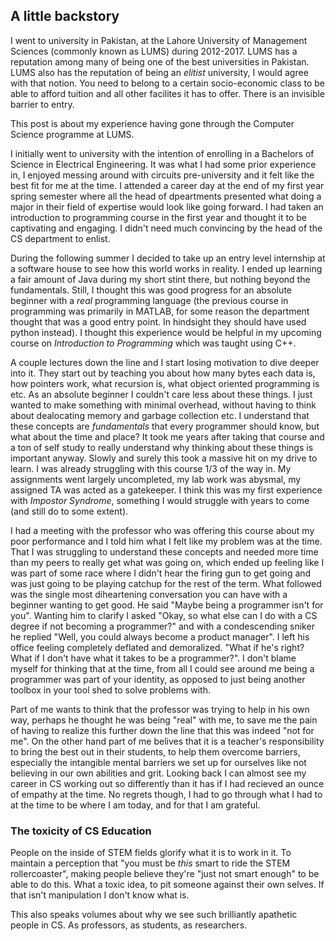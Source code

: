 <!-- Title: The CS education I never had -->

## A little backstory

I went to university in Pakistan, at the Lahore University of Management Sciences (commonly known as LUMS) during 2012-2017. LUMS has a reputation among many of being one of the best universities in Pakistan. LUMS also has the reputation of being an _elitist_ university, I would agree with that notion. You need to belong to a certain socio-economic class to be able to afford tuition and all other facilites it has to offer. There is an invisible barrier to entry.

This post is about my experience having gone through the Computer Science programme at LUMS.

I initially went to university with the intention of enrolling in a Bachelors of Science in Electrical Engineering. It was what I had some prior experience in, I enjoyed messing around with circuits pre-university and it felt like the best fit for me at the time. I attended a career day at the end of my first year spring semester where all the head of dpeartments presented what doing a major in their field of expertise would look like going forward. I had taken an introduction to programming course in the first year and thought it to be captivating and engaging. I didn't need much convincing by the head of the CS department to enlist.

During the following summer I decided to take up an entry level internship at a software house to see how this world works in reality. I ended up learning a fair amount of Java during my short stint there, but nothing beyond the fundamentals. Still, I thought this was good progress for an absolute beginner with a _real_ programming language (the previous course in programming was primarily in MATLAB, for some reason the department thought that was a good entry point. In hindsight they should have used python instead). I thought this experience would be helpful in my upcoming course on _Introduction to Programming_ which was taught using C++.

A couple lectures down the line and I start losing motivation to dive deeper into it. They start out by teaching you about how many bytes each data is, how pointers work, what recursion is, what object oriented programming is etc. As an absolute beginner I couldn't care less about these things. I just wanted to make something with minimal overhead, without having to think about dealocating memory and garbage collection etc. I understand that these concepts are _fundamentals_ that every programmer should know, but what about the time and place? It took me years after taking that course and a ton of self study to really understand why thinking about these things is important anyway. Slowly and surely this took a massive hit on my drive to learn. I was already struggling with this course 1/3 of the way in. My assignments went largely uncompleted, my lab work was abysmal, my assigned TA was acted as a gatekeeper. I think this was my first experience with _Impostor Syndrome_, something I would struggle with years to come (and still do to some extent).

I had a meeting with the professor who was offering this course about my poor performance and I told him what I felt like my problem was at the time. That I was struggling to understand these concepts and needed more time than my peers to really get what was going on, which ended up feeling like I was part of some race where I didn't hear the firing gun to get going and was just going to be playing catchup for the rest of the term. What followed was the single most diheartening conversation you can have with a beginner wanting to get good. He said "Maybe being a programmer isn't for you". Wanting him to clarify I asked "Okay, so what else can I do with a CS degree if not becoming a programmer?" and with a condescending sniker he replied "Well, you could always become a product manager". I left his office feeling completely deflated and demoralized. "What if he's right? What if I don't have what it takes to be a programmer?". I don't blame myself for thinking that at the time, from all I could see around me being a programmer was part of your identity, as opposed to just being another toolbox in your tool shed to solve problems with.

Part of me wants to think that the professor was trying to help in his own way, perhaps he thought he was being "real" with me, to save me the pain of having to realize this further down the line that this was indeed "not for me". On the other hand part of me belives that it is a teacher's responsibility to bring the best out in their students, to help them overcome barriers, especially the intangible mental barriers we set up for ourselves like not believing in our own abilities and grit. Looking back I can almost see my career in CS working out so differently than it has if I had recieved an ounce of empathy at the time. No regrets though, I had to go through what I had to at the time to be where I am today, and for that I am grateful.

### The toxicity of CS Education

People on the inside of STEM fields glorify what it is to work in it. To maintain a perception that "you must be _this_ smart to ride the STEM rollercoaster", making people believe they're "just not smart enough" to be able to do this. What a toxic idea, to pit someone against their own selves. If that isn't manipulation I don't know what is.

This also speaks volumes about why we see such brilliantly apathetic people in CS. As professors, as students, as researchers.